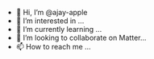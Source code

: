 - 👋 Hi, I’m @ajay-apple
- 👀 I’m interested in ...
- 🌱 I’m currently learning ...
- 💞️ I’m looking to collaborate on Matter...
- 📫 How to reach me ...

<!---
ajay-apple/ajay-apple is a ✨ special ✨ repository because its `README.md` (this file) appears on your GitHub profile.
You can click the Preview link to take a look at your changes.
--->

